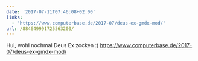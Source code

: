 ```yaml
---
date: '2017-07-11T07:46:08+02:00'
links:
  - 'https://www.computerbase.de/2017-07/deus-ex-gmdx-mod/'
url: /884649991725363200/
---
```

Hui, wohl nochmal Deus Ex zocken :) https://www.computerbase.de/2017-07/deus-ex-gmdx-mod/
